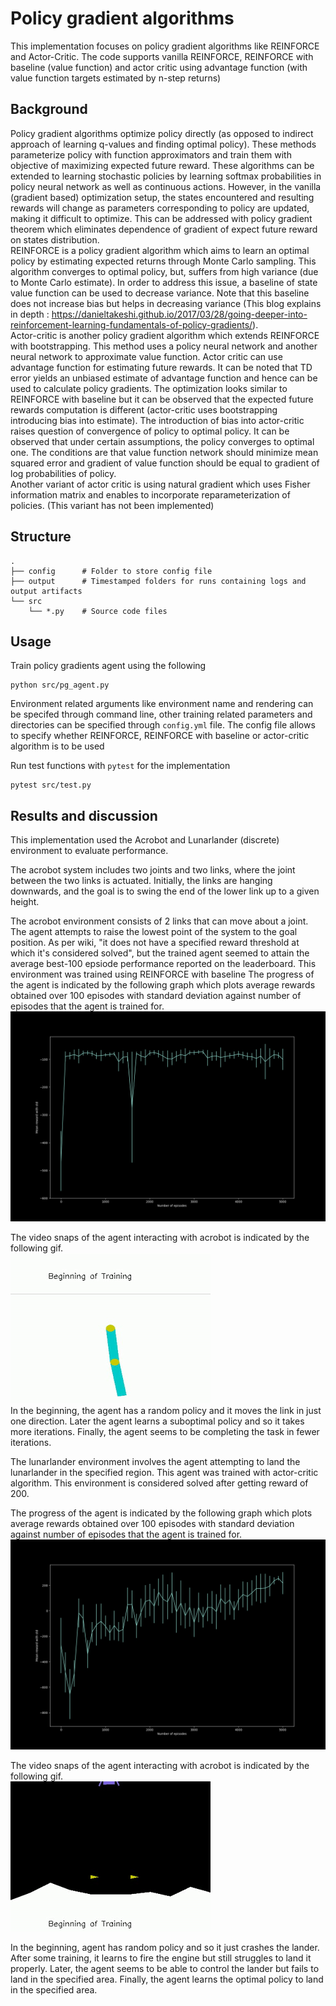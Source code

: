 # Policy gradient algorithms
This implementation focuses on policy gradient algorithms like REINFORCE and Actor-Critic. The code supports vanilla REINFORCE, REINFORCE with baseline (value function) and actor critic using advantage function (with value function targets estimated by n-step returns)

## Background

Policy gradient algorithms optimize policy directly (as opposed to indirect approach of learning q-values and finding optimal policy). These methods parameterize policy with function approximators and train them with objective of maximizing expected future reward. These algorithms can be extended to learning stochastic policies by learning softmax probabilities in policy neural network as well as continuous actions. However, in the vanilla (gradient based) optimization setup, the states encountered and resulting rewards will change as parameters corresponding to policy are updated, making it difficult to optimize. This can be addressed with policy gradient theorem which eliminates dependence of gradient of expect future reward on states distribution.  
REINFORCE is a policy gradient algorithm which aims to learn an optimal policy by estimating expected returns through Monte Carlo sampling. This algorithm converges to optimal policy, but, suffers from high variance (due to Monte Carlo estimate). In order to address this issue, a baseline of state value function can be used to decrease variance. Note that this baseline does not increase bias but helps in decreasing variance (This blog explains in depth : https://danieltakeshi.github.io/2017/03/28/going-deeper-into-reinforcement-learning-fundamentals-of-policy-gradients/).  
Actor-critic is another policy gradient algorithm which extends REINFORCE with bootstrapping. This method uses a policy neural network and another neural network to approximate value function. Actor critic can use advantage function for estimating future rewards. It can be noted that TD error yields an unbiased estimate of advantage function and hence can be used to calculate policy gradients.
The optimization looks similar to REINFORCE with baseline but it can be observed that the expected future rewards computation is different (actor-critic uses bootstrapping introducing bias into estimate). The introduction of bias into actor-critic raises question of convergence of policy to optimal policy. It can be observed that under certain assumptions, the policy converges to optimal one. The conditions are that value function network should minimize mean squared error and gradient of value function should be equal to gradient of log probabilities of policy.  
Another variant of actor critic is using natural gradient which uses Fisher information matrix and enables to incorporate reparameterization of policies. (This variant has not been implemented)

## Structure

```
.
├── config      # Folder to store config file
├── output      # Timestamped folders for runs containing logs and output artifacts
└── src
    └── *.py    # Source code files
```
## Usage
Train policy gradients agent using the following
```
python src/pg_agent.py
```
Environment related arguments like environment name and rendering can be specifed through command line, other training related parameters and directories can be specified through `config.yml` file. The config file allows to specify whether REINFORCE, REINFORCE with baseline or actor-critic algorithm is to be used
  
Run test functions with `pytest` for the implementation
```
pytest src/test.py
```

## Results and discussion
This implementation used the Acrobot and Lunarlander (discrete) environment to evaluate performance. 

The acrobot system includes two joints and two links, where the joint between the two links is actuated. Initially, the links are hanging downwards, and the goal is to swing the end of the lower link up to a given height.

The acrobot environment consists of 2 links that can move about a joint. The agent attempts to raise the lowest point of the system to the goal position. As per wiki, "it does not have a specified reward threshold at which it's considered solved", but the trained agent seemed to attain the average best-100 epsiode performance reported on the leaderboard. 
This environment was trained using REINFORCE with baseline
The progress of the agent is indicated by the following graph which plots average rewards obtained over 100 episodes with standard deviation against number of episodes that the agent is trained for.
![Acrobot progress](../assets/REINFORCE/Acrobot_performance.png)  

The video snaps of the agent interacting with acrobot is indicated by the following gif.  
![Acrobot video](../assets/REINFORCE/Acrobot.gif)  
In the beginning, the agent has a random policy and it moves the link in just one direction. Later the agent learns a suboptimal policy and so it takes more iterations. Finally, the agent seems to be completing the task in fewer iterations.


The lunarlander environment involves the agent attempting to land the lunarlander in the specified region. This agent was trained with actor-critic algorithm. This environment is considered solved after getting reward of 200.

The progress of the agent is indicated by the following graph which plots average rewards obtained over 100 episodes with standard deviation against number of episodes that the agent is trained for.
![Lunarlander progress](../assets/Actor_critic/LunarLander_Performance.png)  


The video snaps of the agent interacting with acrobot is indicated by the following gif.  
![Lunarlander video](../assets/Actor_critic/LunarLander.gif)  


In the beginning, agent has random policy and so it just crashes the lander. After some training, it learns to fire the engine but still struggles to land it properly. Later, the agent seems to be able to control the lander but fails to land in the specified area. Finally, the agent learns the optimal policy to land in the specified area.
